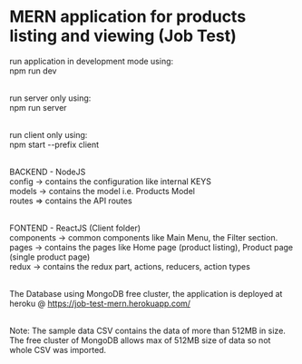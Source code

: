 # MERN application for products listing and viewing (Job Test)

run application in development mode using:
<br/>
npm run dev
<br/>
<br/>

run server only using:
<br/>
npm run server
<br/>
<br/>

run client only using:
<br/>
npm start --prefix client
<br/>
<br/>

BACKEND - NodeJS
<br/>
config -> contains the configuration like internal KEYS
<br/>
models -> contains the model i.e. Products Model
<br/>
routes => contains the API routes
<br/>
<br/>

FONTEND - ReactJS (Client folder)
<br/>
components -> common components like Main Menu, the Filter section.
<br/>
pages -> contains the pages like Home page (product listing), Product page (single product page)
<br/>
redux -> contains the redux part, actions, reducers, action types
<br/>
<br/>

The Database using MongoDB free cluster, the application is deployed at heroku @ https://job-test-mern.herokuapp.com/
<br/>
<br/>

Note: The sample data CSV contains the data of more than 512MB in size. The free cluster of MongoDB allows max of 512MB size of data so not whole CSV was imported.
<br/>

